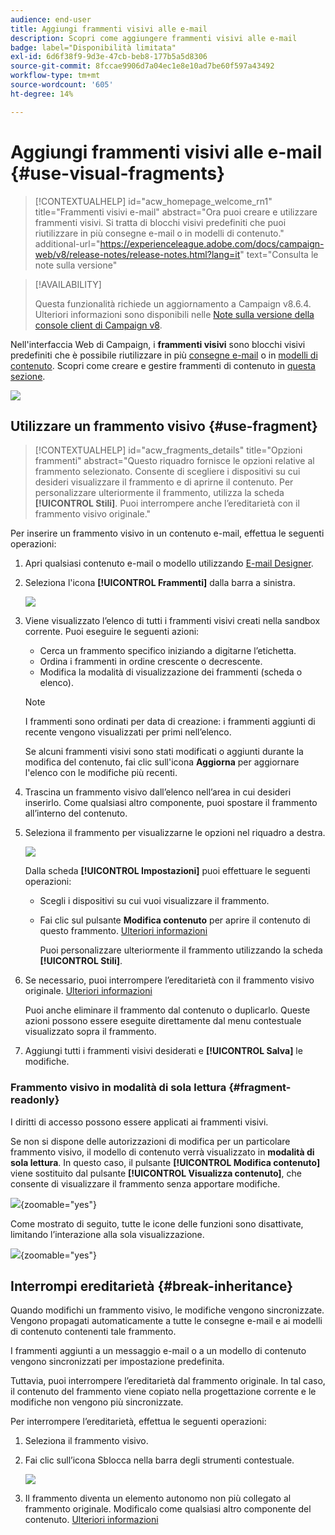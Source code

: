 ```yaml
---
audience: end-user
title: Aggiungi frammenti visivi alle e-mail
description: Scopri come aggiungere frammenti visivi alle e-mail
badge: label="Disponibilità limitata"
exl-id: 6d6f38f9-9d3e-47cb-beb8-177b5a5d8306
source-git-commit: 8fccae9906d7a04ec1e8e10ad7be60f597a43492
workflow-type: tm+mt
source-wordcount: '605'
ht-degree: 14%

---
```


# Aggiungi frammenti visivi alle e-mail {#use-visual-fragments}

>[!CONTEXTUALHELP]
>id="acw_homepage_welcome_rn1"
>title="Frammenti visivi e-mail"
>abstract="Ora puoi creare e utilizzare frammenti visivi. Si tratta di blocchi visivi predefiniti che puoi riutilizzare in più consegne e-mail o in modelli di contenuto."
>additional-url="https://experienceleague.adobe.com/docs/campaign-web/v8/release-notes/release-notes.html?lang=it" text="Consulta le note sulla versione"

>[!AVAILABILITY]
>
>Questa funzionalità richiede un aggiornamento a Campaign v8.6.4. Ulteriori informazioni sono disponibili nelle [Note sulla versione della console client di Campaign v8](https://experienceleague.adobe.com/it/docs/campaign/campaign-v8/releases/release-notes).

Nell&#39;interfaccia Web di Campaign, i **frammenti visivi** sono blocchi visivi predefiniti che è possibile riutilizzare in più [consegne e-mail](../email/get-started-email-designer.md) o in [modelli di contenuto](../email/use-email-templates.md). Scopri come creare e gestire frammenti di contenuto in [questa sezione](fragments.md).

![](assets/do-not-localize/fragments.gif)

## Utilizzare un frammento visivo {#use-fragment}

>[!CONTEXTUALHELP]
>id="acw_fragments_details"
>title="Opzioni frammenti"
>abstract="Questo riquadro fornisce le opzioni relative al frammento selezionato. Consente di scegliere i dispositivi su cui desideri visualizzare il frammento e di aprirne il contenuto. Per personalizzare ulteriormente il frammento, utilizza la scheda **[!UICONTROL Stili]**. Puoi interrompere anche l’ereditarietà con il frammento visivo originale."

<!-- pas vu dans l'UI-->

Per inserire un frammento visivo in un contenuto e-mail, effettua le seguenti operazioni:

1. Apri qualsiasi contenuto e-mail o modello utilizzando [E-mail Designer](../email/get-started-email-designer.md).

1. Seleziona l&#39;icona **[!UICONTROL Frammenti]** dalla barra a sinistra.

   ![](assets/fragments-in-designer.png)

1. Viene visualizzato l’elenco di tutti i frammenti visivi creati nella sandbox corrente. Puoi eseguire le seguenti azioni:

   * Cerca un frammento specifico iniziando a digitarne l’etichetta.
   * Ordina i frammenti in ordine crescente o decrescente.
   * Modifica la modalità di visualizzazione dei frammenti (scheda o elenco).

   >[!NOTE]
   >
   >I frammenti sono ordinati per data di creazione: i frammenti aggiunti di recente vengono visualizzati per primi nell’elenco.

   Se alcuni frammenti visivi sono stati modificati o aggiunti durante la modifica del contenuto, fai clic sull&#39;icona **Aggiorna** per aggiornare l&#39;elenco con le modifiche più recenti.

1. Trascina un frammento visivo dall’elenco nell’area in cui desideri inserirlo. Come qualsiasi altro componente, puoi spostare il frammento all’interno del contenuto.

1. Seleziona il frammento per visualizzarne le opzioni nel riquadro a destra.

   ![](assets/fragment-right-pane.png)

   Dalla scheda **[!UICONTROL Impostazioni]** puoi effettuare le seguenti operazioni:

   * Scegli i dispositivi su cui vuoi visualizzare il frammento.
   * Fai clic sul pulsante **Modifica contenuto** per aprire il contenuto di questo frammento. [Ulteriori informazioni](../content/fragments.md#edit-fragments)

     Puoi personalizzare ulteriormente il frammento utilizzando la scheda **[!UICONTROL Stili]**.

1. Se necessario, puoi interrompere l’ereditarietà con il frammento visivo originale. [Ulteriori informazioni](#break-inheritance)

   Puoi anche eliminare il frammento dal contenuto o duplicarlo. Queste azioni possono essere eseguite direttamente dal menu contestuale visualizzato sopra il frammento.

1. Aggiungi tutti i frammenti visivi desiderati e **[!UICONTROL Salva]** le modifiche.

### Frammento visivo in modalità di sola lettura {#fragment-readonly}

I diritti di accesso possono essere applicati ai frammenti visivi.

Se non si dispone delle autorizzazioni di modifica per un particolare frammento visivo, il modello di contenuto verrà visualizzato in **modalità di sola lettura**. In questo caso, il pulsante **[!UICONTROL Modifica contenuto]** viene sostituito dal pulsante **[!UICONTROL Visualizza contenuto]**, che consente di visualizzare il frammento senza apportare modifiche.

![](assets/fragment-readonly.png){zoomable="yes"}

Come mostrato di seguito, tutte le icone delle funzioni sono disattivate, limitando l’interazione alla sola visualizzazione.

![](assets/fragment-readonly-view.png){zoomable="yes"}

## Interrompi ereditarietà {#break-inheritance}

Quando modifichi un frammento visivo, le modifiche vengono sincronizzate. Vengono propagati automaticamente a tutte le consegne e-mail e ai modelli di contenuto contenenti tale frammento.

I frammenti aggiunti a un messaggio e-mail o a un modello di contenuto vengono sincronizzati per impostazione predefinita.

Tuttavia, puoi interrompere l’ereditarietà dal frammento originale. In tal caso, il contenuto del frammento viene copiato nella progettazione corrente e le modifiche non vengono più sincronizzate.

Per interrompere l’ereditarietà, effettua le seguenti operazioni:

1. Seleziona il frammento visivo.

1. Fai clic sull’icona Sblocca nella barra degli strumenti contestuale.

   ![](assets/fragment-break-inheritance.png)

1. Il frammento diventa un elemento autonomo non più collegato al frammento originale. Modificalo come qualsiasi altro componente del contenuto. [Ulteriori informazioni](../email/content-components.md)
